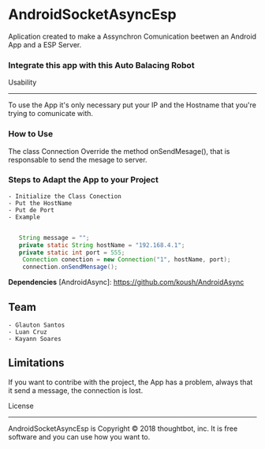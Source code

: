 ﻿# AndroidSocketAsyncEsp
Aplication created to make a Assynchron Comunication beetwen an Android App and a ESP Server. 

### Integrate this app with this Auto Balacing Robot
[Auto Balacing Robot]: https://github.com/Kayannsoarez/Panopticron

Usability

----------
To use the App it's only necessary put your IP and the Hostname that you're trying to comunicate with.

### How to Use
The class Connection Override the method onSendMesage(), that is responsable to send the mesage to server. 

### Steps to Adapt the App to your Project
	- Initialize the Class Conection
	- Put the HostName
	- Put de Port
	- Example
```java

   String message = "";
   private static String hostName = "192.168.4.1";
   private static int port = 555;
	Connection conection = new Connection("1", hostName, port);
	connection.onSendMensage();
```

**Dependencies**
[AndroidAsync]: https://github.com/koush/AndroidAsync

Team
----------
	- Glauton Santos
	- Luan Cruz
	- Kayann Soares

Limitations
----------
If you want to contribe with the project, the App has a problem, always that it send a message, the connection is lost.

License

-------


AndroidSocketAsyncEsp is Copyright © 2018 thoughtbot, inc. It is free software and you can use how you want to.